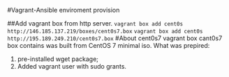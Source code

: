 #Vagrant-Ansible enviroment provision

##Add vagrant box from http server.
```vagrant box add cent0s http://146.185.137.219/boxes/cent0s7.box```
```vagrant box add cent0s http://195.189.249.210/cent0s7.box```
#About cent0s7 vagrant box
cant0s7 box contains was built from CentOS 7 minimal iso. 
What was prepired:
1. pre-installed wget package;
2. Added vagrant user with sudo grants.
